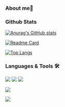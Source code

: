 ### About me👋

### Github Stats

[![Anurag's GitHub stats](https://github-readme-stats.vercel.app/api?username=DiMino-0&count_private=true&theme=radical&show_icons=true)](https://jdimino.dev)

[![Readme Card](https://github-readme-stats.vercel.app/api/pin/?username=DiMino-0&repo=Rapid-React-2022&theme=dark)](https://github.com/anuraghazra/github-readme-stats)

[![Top Langs](https://github-readme-stats.vercel.app/api/top-langs/?username=DiMino-0&theme=dark)](https://github.com/anuraghazra/github-readme-stats)

### Languages & Tools :hammer_and_wrench:

![](https://img.shields.io/badge/Code-Java-informational?style=flat&logo=java&Color=white&color=2bbc8a)
![](https://img.shields.io/badge/Code-Python-informational?style=flat&logo=python&Color=white&color=2bbc8a)
![](https://img.shields.io/badge/Code-JavaScript-informational?style=flat&logo=Javascript&Color=white&color=2bbc8a)

![](https://img.shields.io/badge/OS-Linux-informational?style=flat&logo=linux&Color=white&color=2bbc8a)

![](https://img.shields.io/badge/WebDesign-HTML/CSS/Express-informational?style=flat&logo=web&Color=white&color=2bbc8a)

<!--
**DiMino-0/DiMino-0** is a ✨ _special_ ✨ repository because its `README.md` (this file) appears on your GitHub profile.

Here are some ideas to get you started:

- 🔭 I’m currently working on ...
- 🌱 I’m currently learning ...
- 👯 I’m looking to collaborate on ...
- 🤔 I’m looking for help with ...
- 💬 Ask me about ...
- 📫 How to reach me: ...
- 😄 Pronouns: ...
- ⚡ Fun fact: ...
-->
